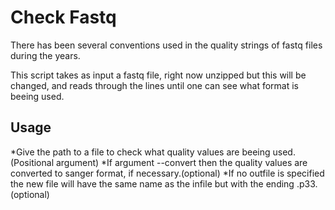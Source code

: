 Check Fastq
================================

There has been several conventions used in the quality strings of fastq files during the years.

This script takes as input a fastq file, right now unzipped but this will be changed, and reads through the lines until one can see what format is beeing used. 


Usage
-----------------------------------

*Give the path to a file to check what quality values are beeing used.(Positional argument)
*If argument --convert then the quality values are converted to sanger format, if necessary.(optional)
*If no outfile is specified the new file will have the same name as the infile but with the ending .p33.(optional)